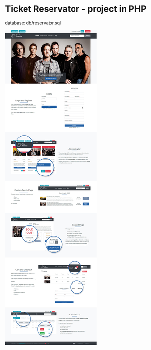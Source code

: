 # Ticket Reservator - project in PHP

database: db/reservator.sql

![](img/Ticket-Reservator-project.jpg)
